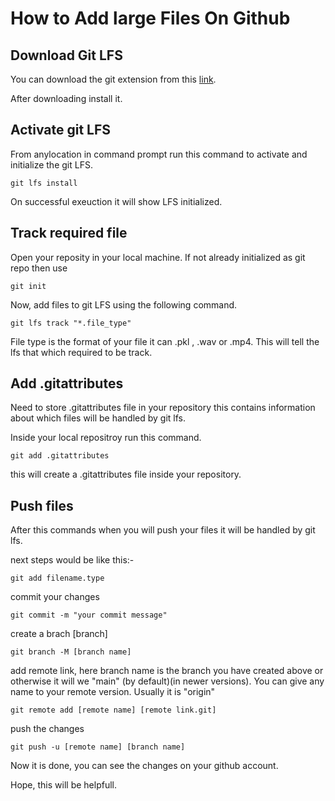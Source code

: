 # How to Add large Files On Github

## Download Git LFS

You can download the git extension from this [link](https://git-lfs.github.com/).

After downloading install it.   

## Activate git LFS
    
From anylocation in command prompt run this command to activate and initialize the git LFS.

```git lfs install```

On successful exeuction it will show LFS initialized.

## Track required file

Open your reposity in your local machine. If not already initialized as git repo then use

```git init```
    
Now, add files to git LFS using the following command.
    
 ```git lfs track "*.file_type"```

File type is the format of your file it can .pkl , .wav or .mp4. This will tell the lfs that which required to be track.

## Add .gitattributes

Need to store .gitattributes file in your repository this contains information about which files will be handled by git lfs.

Inside your local repositroy run this command.

 ```git add .gitattributes```

this will create a .gitattributes file inside your repository.    

## Push files 
    
After this commands when you will push your files it will be handled by git lfs.

next steps would be like this:-

```git add filename.type```

commit your changes

```git commit -m "your commit message"```

create a brach [branch]
    
```git branch -M [branch name]```

add remote link,
here branch name is the branch you have created above or otherwise it will we "main" (by default)(in newer versions).
You can give any name to your remote version. Usually it is "origin"

```git remote add [remote name] [remote link.git]```

push the changes

```git push -u [remote name] [branch name]```

Now it is done, you can see the changes on your github account.

Hope, this will be helpfull.